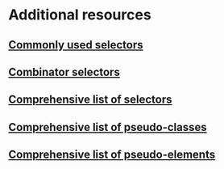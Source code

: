 # Additional resources

## [Commonly used selectors](https://www.geeksforgeeks.org/blogs/10-css-selectors-every-developer-should-know/)

## [Combinator selectors](https://developer.mozilla.org/en-US/docs/Learn_web_development/Core/Styling_basics/Combinators)

## [Comprehensive list of selectors](https://www.w3schools.com/cssref/css_selectors.php)

## [Comprehensive list of pseudo-classes](https://developer.mozilla.org/en-US/docs/Web/CSS/Pseudo-classes)

## [Comprehensive list of pseudo-elements](https://developer.mozilla.org/en-US/docs/Web/CSS/Pseudo-elements)